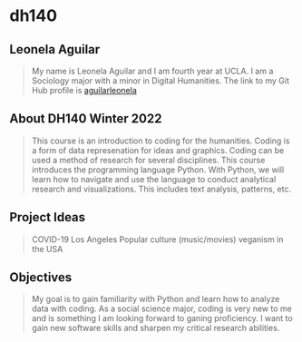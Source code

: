 # dh140
## Leonela Aguilar 
  > My name is Leonela Aguilar and I am fourth year at UCLA. I am a Sociology major with a minor in Digital Humanities. 
  > The link to my Git Hub profile is [aguilarleonela](https://github.com/aguilarleonela) 
  
  ## About DH140 Winter 2022
  > This course is an introduction to coding for the humanities. Coding is a form of data represenation for ideas and graphics. Coding can be used a method of research for several disciplines. This course introduces the programming language Python. With Python, we will learn how to navigate and use the language to conduct analytical research and visualizations. This includes text analysis, patterns, etc. 
  ## Project Ideas 
  > COVID-19 Los Angeles
  > Popular culture (music/movies)
  > veganism in the USA 
  ## Objectives 
  > My goal is to gain familiarity with Python and learn how to analyze data with coding. As a social science major, coding is very new to me and is something I am looking forward to ganing proficiency. I want to gain new software skills and sharpen my critical research abilities.  
